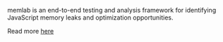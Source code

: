 memlab is an end-to-end testing and analysis framework for identifying JavaScript memory leaks and optimization opportunities.

Read more [here](https://github.com/facebook/memlab)